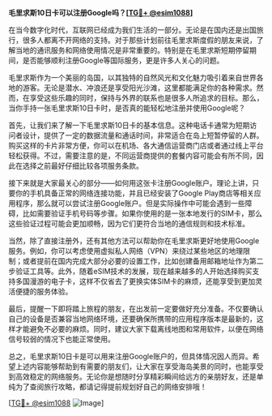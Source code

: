 **毛里求斯10日卡可以注册Google吗？[[TG💪+ @esim1088](https://t.me/s/esim1088)]**

在当今数字化时代，互联网已经成为我们生活的一部分。无论是在国内还是出国旅行，很多人都离不开网络的支持。对于那些计划前往毛里求斯度假的朋友来说，了解当地的通讯服务和网络使用情况是非常重要的。特别是在毛里求斯短期停留期间，是否能够顺利注册Google等国际服务，更是许多人关心的问题。

毛里求斯作为一个美丽的岛国，以其独特的自然风光和文化魅力吸引着来自世界各地的游客。无论是潜水、冲浪还是享受阳光沙滩，这里都能满足你的各种需求。然而，在享受这些乐趣的同时，保持与外界的联系也是很多人所追求的目标。那么，当你手持一张毛里求斯10日卡时，是否真的能轻松地注册并使用Google呢？

首先，让我们来了解一下毛里求斯10日卡的基本信息。这种电话卡通常为短期访问者设计，提供了一定的数据流量和通话时间，非常适合在岛上短暂停留的人群。购买这样的卡片非常方便，你可以在机场、各大通信运营商门店或者通过线上平台轻松获得。不过，需要注意的是，不同运营商提供的套餐内容可能会有所不同，因此在选择之前最好仔细比较各项服务条款。

接下来就是大家最关心的部分——如何用这张卡注册Google账户。理论上讲，只要你的手机具备正常的网络连接功能，并且已经安装了Google Play商店等相关应用程序，那么就可以尝试注册Google账户。但是实际操作中可能会遇到一些障碍，比如需要验证手机号码等步骤。如果你使用的是一张本地发行的SIM卡，那么这些验证过程可能会更加顺畅，因为它们更符合当地的通信规则和技术标准。

当然，除了直接注册外，还有其他方法可以帮助你在毛里求斯更好地使用Google服务。例如，你可以考虑使用虚拟私人网络（VPN）来绕过某些地区的地理限制；或者提前在国内完成大部分必要的设置工作，比如创建备用邮箱地址作为第二步验证工具等。此外，随着eSIM技术的发展，现在越来越多的人开始选择购买支持多国漫游的电子卡，这样不仅省去了更换实体SIM卡的麻烦，还能享受到更加灵活便捷的服务体验。

最后，提醒一下即将踏上旅程的朋友，在出发前一定要做好充分准备。不仅要确认自己的设备是否兼容当地网络环境，还要确保所携带的应用程序版本是最新的，这样才能避免不必要的麻烦。同时，建议大家下载离线地图和常用软件，以便在网络信号较弱的情况下也能正常使用。

总之，毛里求斯10日卡是可以用来注册Google账户的，但具体情况因人而异。希望上述内容能够帮助到有需要的朋友们，让大家在享受海岛美景的同时，也能享受到高效稳定的网络服务。无论你是想随时分享精彩瞬间给远方的亲朋好友，还是单纯为了查阅旅行攻略，都请记得提前规划好自己的网络安排哦！

[[TG💪+ @esim1088](https://t.me/s/esim1088) ![Image](https://i.postimg.cc/4NQfJmqS/Snipaste-2025-05-13-00-14-12.png)]